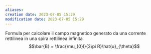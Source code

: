```yaml
---
aliases: 
creation date: 2023-07-05 15:29
modification date: 2023-07-05 15:29
---
```


Formula per calcolare il campo magnetico generato da una corrente rettilinea in una spira rettilinea infinita
$$\bar{B} = \frac{\mu_{0}I}{2\pi R}\hat{u}_{\theta}$$
